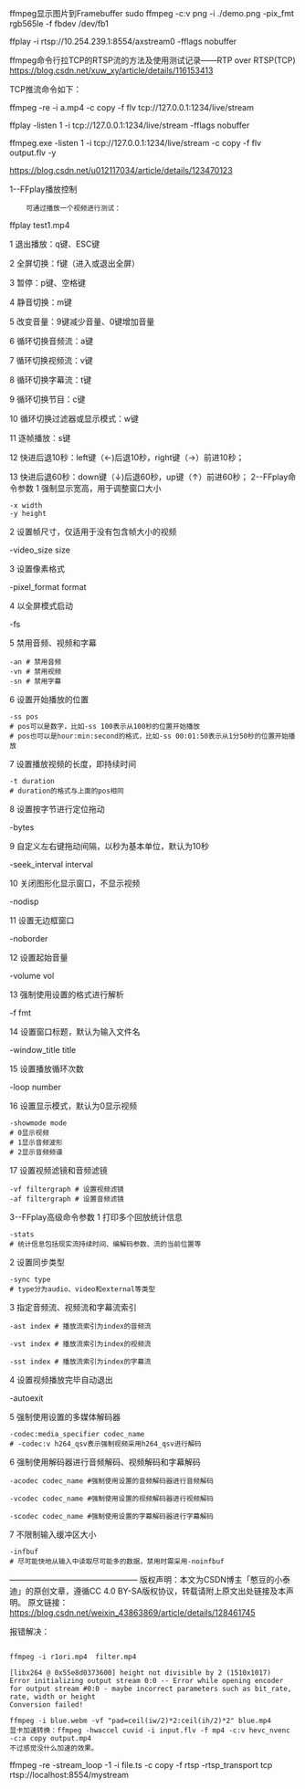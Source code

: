 ffmpeg显示图片到Framebuffer
sudo ffmpeg -c:v png -i ./demo.png -pix_fmt rgb565le -f fbdev /dev/fb1



ffplay -i rtsp://10.254.239.1:8554/axstream0 -fflags nobuffer

ffmpeg命令行拉TCP的RTSP流的方法及使用测试记录——RTP over RTSP(TCP)
https://blog.csdn.net/xuw_xy/article/details/116153413


TCP推流命令如下：

ffmpeg -re -i a.mp4 -c copy -f flv tcp://127.0.0.1:1234/live/stream

ffplay -listen 1 -i tcp://127.0.0.1:1234/live/stream -fflags nobuffer

ffmpeg.exe -listen 1 -i tcp://127.0.0.1:1234/live/stream -c copy -f flv output.flv -y

https://blog.csdn.net/u012117034/article/details/123470123




1--FFplay播放控制

        可通过播放一个视频进行测试：

ffplay test1.mp4

1 退出播放：q键、ESC键

2 全屏切换：f键（进入或退出全屏）

3 暂停：p键、空格键

4 静音切换：m键

5 改变音量：9键减少音量、0键增加音量

6 循环切换音频流：a键

7 循环切换视频流：v键

8 循环切换字幕流：t键

9 循环切换节目：c键

10 循环切换过滤器或显示模式：w键

11 逐帧播放：s键

12 快进后退10秒：left键（←)后退10秒，right键（→）前进10秒；

13 快进后退60秒：down键（↓)后退60秒，up键（↑）前进60秒；
2--FFplay命令参数
1 强制显示宽高，用于调整窗口大小

    -x width
    -y height

2 设置帧尺寸，仅适用于没有包含帧大小的视频

-video_size size

3 设置像素格式

-pixel_format format

4 以全屏模式启动

-fs

5 禁用音频、视频和字幕

    -an # 禁用音频
    -vn # 禁用视频
    -sn # 禁用字幕

6 设置开始播放的位置

    -ss pos
    # pos可以是数字，比如-ss 100表示从100秒的位置开始播放
    # pos也可以是hour:min:second的格式，比如-ss 00:01:50表示从1分50秒的位置开始播放

7 设置播放视频的长度，即持续时间

    -t duration
    # duration的格式与上面的pos相同

8 设置按字节进行定位拖动

-bytes

9 自定义左右键拖动间隔，以秒为基本单位，默认为10秒

-seek_interval interval

10 关闭图形化显示窗口，不显示视频

-nodisp

11 设置无边框窗口

-noborder

12 设置起始音量

-volume vol

13 强制使用设置的格式进行解析

-f fmt

14 设置窗口标题，默认为输入文件名

-window_title title

15 设置播放循环次数

-loop number

16 设置显示模式，默认为0显示视频

    -showmode mode
    # 0显示视频
    # 1显示音频波形
    # 2显示音频频谱

17 设置视频滤镜和音频滤镜

    -vf filtergraph # 设置视频滤镜
    -af filtergraph # 设置音频滤镜

3--FFplay高级命令参数
1 打印多个回放统计信息

    -stats
    # 统计信息包括现实流持续时间、编解码参数、流的当前位置等

2 设置同步类型

    -sync type
    # type分为audio、video和external等类型

3 指定音频流、视频流和字幕流索引

    -ast index # 播放流索引为index的音频流
     
    -vst index # 播放流索引为index的视频流
     
    -sst index # 播放流索引为index的字幕流

4 设置视频播放完毕自动退出

-autoexit

5 强制使用设置的多媒体解码器

    -codec:media_specifier codec_name
    # -codec:v h264_qsv表示强制视频采用h264_qsv进行解码

6 强制使用解码器进行音频解码、视频解码和字幕解码

    -acodec codec_name #强制使用设置的音频解码器进行音频解码
     
    -vcodec codec_name #强制使用设置的视频解码器进行视频解码
     
    -scodec codec_name #强制使用设置的字幕解码器进行字幕解码

7 不限制输入缓冲区大小

    -infbuf
    # 尽可能快地从输入中读取尽可能多的数据，禁用时需采用-noinfbuf
————————————————
版权声明：本文为CSDN博主「憨豆的小泰迪」的原创文章，遵循CC 4.0 BY-SA版权协议，转载请附上原文出处链接及本声明。
原文链接：https://blog.csdn.net/weixin_43863869/article/details/128461745



报错解决：
```

ffmpeg -i r1ori.mp4  filter.mp4

[libx264 @ 0x55e8d0373600] height not divisible by 2 (1510x1017)
Error initializing output stream 0:0 -- Error while opening encoder for output stream #0:0 - maybe incorrect parameters such as bit_rate, rate, width or height
Conversion failed!

ffmpeg -i blue.webm -vf "pad=ceil(iw/2)*2:ceil(ih/2)*2" blue.mp4
显卡加速转换：ffmpeg -hwaccel cuvid -i input.flv -f mp4 -c:v hevc_nvenc -c:a copy output.mp4
不过感觉没什么加速的效果。
```

ffmpeg -re -stream_loop -1 -i file.ts -c copy -f rtsp -rtsp_transport tcp rtsp://localhost:8554/mystream
